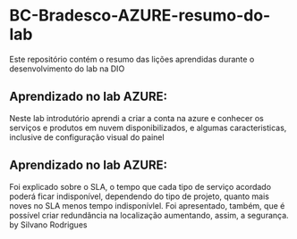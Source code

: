 # BC-Bradesco-AZURE-resumo-do-lab
Este repositório contém o resumo das lições aprendidas durante o desenvolvimento do lab na DIO
## Aprendizado no lab AZURE:
Neste lab introdutório aprendi a criar a conta na azure e conhecer os serviços e produtos em nuvem disponibilizados, e algumas caracteristicas, inclusive de configuração visual do painel
## Aprendizado no lab AZURE:
Foi explicado sobre o SLA, o tempo que cada tipo de serviço acordado poderá ficar indisponível, dependendo do tipo de projeto, quanto mais noves no SLA menos tempo indisponívlel. Foi apresentado, também, que é possível criar redundância na localização aumentando, assim, a segurança.
by Silvano Rodrigues
